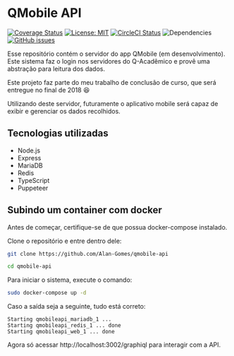 [logo]: https://circleci.com/gh/Alan-Gomes/qmobile-api.svg?style=shield&circle-token=664d4999a59f1b774789b0e63b64534aa07388c7 "CircleCI Status"


# QMobile API
[![Coverage Status](https://coveralls.io/repos/github/Alan-Gomes/qmobile-api/badge.svg?branch=master)](https://coveralls.io/github/Alan-Gomes/qmobile-api?branch=master)
[![License: MIT](https://img.shields.io/badge/License-MIT-blue.svg)](https://github.com/Alan-Gomes/qmobile-api/blob/master/LICENSE)
[![CircleCI Status][logo]](https://circleci.com/gh/Alan-Gomes/qmobile-api)
![Dependencies](https://david-dm.org/Alan-Gomes/qmobile-api.svg)
[![GitHub issues](https://img.shields.io/github/issues/Alan-Gomes/qmobile-api.svg)](https://github.com/Alan-Gomes/qmobile-api/issues)

Esse repositório contém o servidor do app QMobile (em desenvolvimento). Este sistema faz o login nos servidores do Q-Acadêmico e provê uma abstração para leitura dos dados.

Este projeto faz parte do meu trabalho de conclusão de curso, que será entregue no final de 2018 :satisfied:

Utilizando deste servidor, futuramente o aplicativo mobile será capaz de exibir e gerenciar os dados recolhidos.

## Tecnologias utilizadas

* Node.js
* Express
* MariaDB
* Redis
* TypeScript
* Puppeteer

## Subindo um container com docker

Antes de começar, certifique-se de que possua docker-compose instalado.

Clone o repositório e entre dentro dele:

```bash
git clone https://github.com/Alan-Gomes/qmobile-api

cd qmobile-api
```

Para iniciar o sistema, execute o comando:
```bash
sudo docker-compose up -d
```

Caso a saída seja a seguinte, tudo está correto:
```
Starting qmobileapi_mariadb_1 ... 
Starting qmobileapi_redis_1 ... done
Starting qmobileapi_web_1 ... done
```
Agora só acessar http://localhost:3002/graphiql para interagir com a API.
